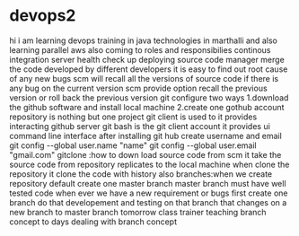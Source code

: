 # devops2
hi i am learning devops training in java technologies
in marthalli
and also learning parallel aws also 
coming to roles and responsibilies
continous integration
server health check up
deploying
source code manager 
merge the code developed by different developers
it is easy to find out root cause of any new bugs
scm will recall all the versions of source code
if there is any bug on the current version scm provide option recall the previous version
or roll back the previous version
git configure two ways 
1.download the github software and install local machine
2.create one gothub account
repository is nothing but one project
git client is used to it provides interacting github server
git bash is the git client account it provides
ui
command line interface
after installing git hub create username and email 
git config --global user.name "name"
git config --global user.email "gmail.com"
gitclone :how to down load source code from scm
it take the source code from repository replicates to the local machine
when clone the repository it clone the code with history also
branches:when we create repository default create one master branch
master branch must have well tested code
when ever we have a new requirement or bugs first create one branch do that developement and testing on that branch that changes on a new branch to master branch
tomorrow class trainer teaching branch concept
to days dealing with branch concept
